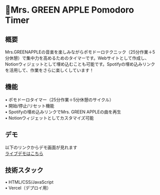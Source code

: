 
# 🍏Mrs. GREEN APPLE Pomodoro Timer

## 概要  
Mrs.GREENAPPLEの音楽を楽しみながらポモドーロテクニック（25分作業＋5分休憩）で集中力を高めるためのタイマーです。Webサイトとして作成し、Notionウィジェットとして埋め込むことも可能です。Spotifyの埋め込みリンクを活用して、作業をさらに楽しくしています！  


## 機能  
•  ポモドーロタイマー（25分作業＋5分休憩のサイクル）  
•  開始/停止/リセット機能  
•  Spotifyの埋め込みリンクでMrs. GREEN APPLEの曲を再生  
•  Notionウィジェットとしてカスタマイズ可能  

  
## デモ  
以下のリンクからデモ画面が見れます  
[ライブデモはこちら](https://pomodolo-with-mrs.vercel.app/)  
  
## 技術スタック  
•  HTML/CSS/JavaScript  
•  Vercel（デプロイ用）  
